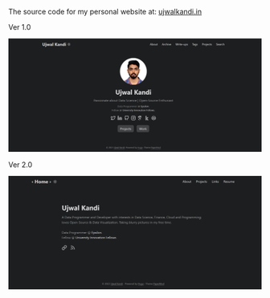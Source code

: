 The source code for my personal website at: [ujwalkandi.in](https://ujwalkandi.in/)

Ver 1.0

<img src="assets/img/Ujwal_Kandi-dark.png" alt="Home Page" width="900px" height="auto">
<!-- <img src="assets/img/Ujwal_Kandi.png" alt="Home Page" width="900px" height="auto">
 -->

Ver 2.0

<img src="assets/img/Ujwal_Kandi-dark-1.png.jpg" alt="Home Page" width="900px" height="auto">
